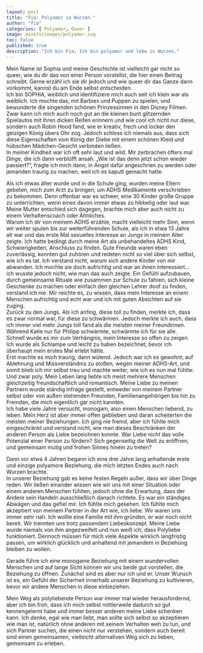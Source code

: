 ```yaml
---
layout: post
title: "Fia: Polyamor in Wurzen."
author: "fia"
categories: [ Polyamor, Queer ]
image: assets/images/polyamor.svg
toc: false
published: true
description: "Ich bin Fia; Ich bin polyamor und lebe in Wurzen."
---
```


Mein Name ist Sophia und meine Geschichte ist vielleicht gar nicht so queer, wie du dir das von einer Person vorstellst, die hier einen Beitrag schreibt. Gerne erzähl ich sie dir jedoch und wie queer dir das Ganze dann vorkommt, kannst du am Ende selbst entscheiden.  
Ich bin SOPHIA, weiblich und identifiziere mich auch seit ich klein war als weiblich. Ich mochte das, mit Barbies und Puppen zu spielen, und bewunderte die singenden schönen Prinzessinnen in den Disney Filmen. Zwar kann ich mich auch noch gut an die kleinen bunt glitzernden Spielautos mit ihren dicken Reifen erinnern und wie cool ich nicht nur diese, sondern auch Robin Hood fand, wie er kreativ, frech und locker den geizigen König übers Ohr zog. Jedoch schloss ich niemals aus, dass sich diese Eigenschaften vom König der Diebe mit einem schönen Kleid und hübschen Mädchen-Gesicht verbinden ließen.  
In meiner Kindheit war ich oft sehr laut und wild. Mir zerbrachen öfters mal Dinge, die ich dann verblüfft ansah. „Wie ist das denn jetzt schon wieder passiert?“, fragte ich mich dann, in Angst dafür angeschrien zu werden oder jemanden traurig zu machen, weil ich es kaputt gemacht hatte.

Als ich etwas älter wurde und in die Schule ging, wurden meine Eltern gebeten, mich zum Arzt zu bringen, um ADHS Medikamente verschrieben zu bekommen. Denn offenbar war es schwer, eine 30 Kinder große Gruppe zu unterrichten, wenn eines davon immer etwas zu hibbelig oder laut war. Meine Mutter entschied sich dagegen, brachte mich aber auch nicht zu einem Verhaltenscoach oder Ähnliches.  
Warum ich dir von meinem ADHS erzähle, macht vielleicht mehr Sinn, wenn wir weiter spulen bis zur weiterführenden Schule, als ich in etwa 13 Jahre alt war und das erste Mal sexuelles Interesse an Jungs in meinem Alter zeigte. Ich hatte bedingt durch meine Art als unbehandeltes ADHS Kind, Schwierigkeiten, Anschluss zu finden. Gute Freunde waren eben zuverlässig, konnten gut zuhören und redeten nicht so viel über sich selbst, wie ich es tat. Ich verstand nicht, warum sich andere Kinder von mir abwanden. Ich mochte sie doch aufrichtig und war an ihnen interessiert… ich wusste jedoch nicht, wie man das auch zeigte. Ein Gefühl aufzubauen, durch gemeinsame Rituale wie zusammen zur Schule zu fahren, sich kleine Geschenke zu machen oder einfach den gleichen Lehrer doof zu finden, verstand ich nie. Mir reichte es, zu wissen, dass mein Interesse an einem Menschen aufrichtig und echt war und ich mit guten Absichten auf sie zuging.  
Zurück zu den Jungs. Als ich anfing, diese toll zu finden, merkte ich, dass es zwar normal war, für diese zu schwärmen. Jedoch merkte ich auch, dass ich immer viel mehr Jungs toll fand als die meisten meiner Freundinnen. Während Katie nur für Philipp schwärmte, schwärmte ich für sie alle. Schnell wurde es mir zum Verhängnis, mein Interesse so offen zu zeigen. Ich wurde als Schlampe und leicht zu haben bezeichnet, bevor ich überhaupt mein erstes Mal erlebt hätte.  
Erst machte es mich traurig, dann wütend. Jedoch war ich es gewohnt, auf Ablehnung und Missverständnis zu stoßen, wegen meiner ADHS-Art, und somit blieb ich mir selbst treu und machte weiter, wie ich es nun mal fühlte: Und zwar poly.
Mein Leben lang liebte ich meist mehrere Menschen gleichzeitig freundschaftlich und romantisch. Meine Liebe zu meinen Partnern wurde ständig infrage gestellt, entweder von meinem Partner selbst oder von außen stehenden Freunden, Familienangehörigen bis hin zu Fremden, die mich eigentlich gar nicht kannten.  
Ich habe viele Jahre versucht, monogam, also einen Menschen liebend, zu leben. Mein Herz ist aber immer offen geblieben und daran scheiterten die meisten meiner Beziehungen. Ich ging nie fremd, aber ich fühlte mich eingeschränkt und verstand nicht, wie man dieses Beschränken der anderen Person als Liebe bezeichnen konnte. War Liebe nicht das volle Potenzial einer Person zu fördern? Sich gegenseitig die Welt zu eröffnen, und gemeinsam mutig und frohen Sinnes hinein zu treten?

Dann vor etwa 4 Jahren begann ich eine drei Jahre lang anhaltende erste und einzige polyamore Beziehung, die mich letzten Endes auch nach Wurzen brachte.  
In unserer  Beziehung  gab es keine festen Regeln außer, dass wir über Dinge reden. Wir ließen einander wissen wie wir uns mit einer Situation oder einem anderen Menschen fühlten, jedoch ohne die Erwartung, dass der Andere sein Handeln ausschließlich danach richtete. Es war ein ständiges Abwägen und das gefiel mir. Ich fühlte mich gesehen. Ich fühlte mich akzeptiert von meinem Partner in der Art wie, ich liebe. Wir waren uns immer sehr nah. Ich wollte eine Familie mit ihm gründen, er war noch nicht bereit. Wir trennten uns trotz passendem Liebeskonzept. Meine Liebe wurde niemals von ihm angezweifelt und nun weiß ich, dass Polyliebe funktioniert. Dennoch müssen für mich viele Aspekte wirklich langfristig passen, um wirklich glücklich und anhaltend mit jemandem in Beziehung bleiben zu wollen. 

Gerade führe ich eine monogame Beziehung mit einem wundervollen Menschen und auf lange Sicht können wir uns beide gut vorstellen, die Beziehung zu öffnen. Zunächst sind es aber nur ich und er. Unser Wunsch ist es, ein Gefühl der Sicherheit innerhalb unserer Beziehung zu kultivieren, bevor wir andere Menschen in diese einbeziehen. 

Mein Weg als polyliebende Person war immer mal wieder herausfordernd, aber ich bin froh, dass ich mich selbst mittlerweile dadurch so gut kennengelernt habe und immer besser anderen meine Liebe schenken kann. Ich denke, egal wie man liebt, man sollte sich selbst so akzeptieren wie man ist, natürlich ohne anderen mit seinem Verhalten weh zu tun, und sich Partner suchen, die einen nicht nur verstehen, sondern auch bereit sind einen gemeinsamen, vielleicht alternativen Weg sich zu lieben, gemeinsam zu erleben. 
